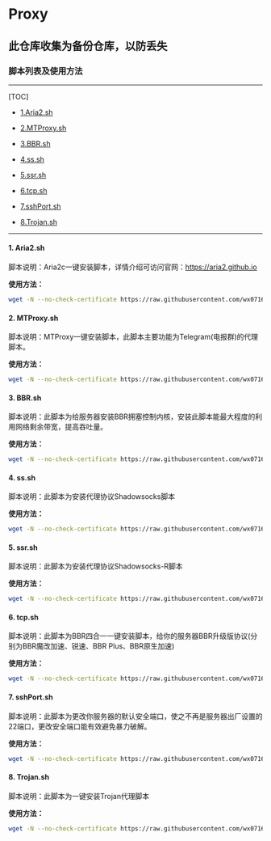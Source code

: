 # Proxy

## 此仓库收集为备份仓库，以防丢失

### 脚本列表及使用方法

------

[TOC]

- <a href="#1">1.Aria2.sh</a>

- <a href="#2">2.MTProxy.sh</a>

- <a href="#3">3.BBR.sh</a>

- <a href="#4">4.ss.sh</a>

- <a href="#5">5.ssr.sh</a>

- <a href="#6">6.tcp.sh</a>

- <a href="#7">7.sshPort.sh</a>

- <a href="#8">8.Trojan.sh</a>

------

#### <a name="1">1. Aria2.sh</a>

脚本说明：Aria2c一键安装脚本，详情介绍可访问官网：https://aria2.github.io

**使用方法：**

```bash
wget -N --no-check-certificate https://raw.githubusercontent.com/wx0716/Proxy/master/Aria2.sh && chmod +x Aria2.sh && bash Aria2.sh
```

#### <a name="2">2. MTProxy.sh</a>

脚本说明：MTProxy一键安装脚本，此脚本主要功能为Telegram(电报群)的代理脚本。

**使用方法：**

```bash
wget -N --no-check-certificate https://raw.githubusercontent.com/wx0716/Proxy/master/MTProxy.sh && chmod +x MTProxy.sh && bash MTProxy.sh
```

#### <a name="3">3. BBR.sh</a>

脚本说明：此脚本为给服务器安装BBR拥塞控制内核，安装此脚本能最大程度的利用网络剩余带宽，提高吞吐量。

**使用方法：**

```bash
wget -N --no-check-certificate https://raw.githubusercontent.com/wx0716/Proxy/master/bbr.sh && chmod +x bbr.sh && bash bbr.sh
```

#### <a name="4">4. ss.sh</a>

脚本说明：此脚本为安装代理协议Shadowsocks脚本

**使用方法：**

```bash
wget -N --no-check-certificate https://raw.githubusercontent.com/wx0716/Proxy/master/ss.sh && chmod +x ss.sh && bash ss.sh
```

#### <a name="5">5. ssr.sh</a>

脚本说明：此脚本为安装代理协议Shadowsocks-R脚本

**使用方法：**

```bash
wget -N --no-check-certificate https://raw.githubusercontent.com/wx0716/Proxy/master/ssr.sh && chmod +x ssr.sh && bash ssr.sh
```

#### <a name="6">6. tcp.sh</a>

脚本说明：此脚本为BBR四合一一键安装脚本，给你的服务器BBR升级版协议(分别为BBR魔改加速、锐速、BBR Plus、BBR原生加速)

**使用方法：**

```bash
wget -N --no-check-certificate https://raw.githubusercontent.com/wx0716/Proxy/master/tcp.sh && chmod +x tcp.sh && bash tcp.sh
```

#### <a name="7">7. sshPort.sh</a>

脚本说明：此脚本为更改你服务器的默认安全端口，使之不再是服务器出厂设置的22端口，更改安全端口能有效避免暴力破解。

**使用方法：**

```bash
wget -N --no-check-certificate https://raw.githubusercontent.com/wx0716/Proxy/master/sshPort.sh && chmod +x sshPort.sh && bash sshPort.sh
```

#### <a name="8">8. Trojan.sh</a>

脚本说明：此脚本为一键安装Trojan代理脚本

**使用方法：**

```bash
wget -N --no-check-certificate https://raw.githubusercontent.com/wx0716/Proxy/master/Trojan.sh && chmod +x Trojan.sh && bash Trojan.sh
```